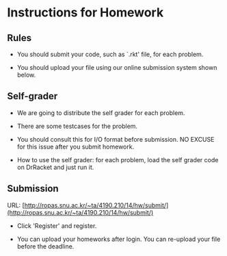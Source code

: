 # Instructions for Homework #

## Rules ##

* You should submit your code, such as `.rkt' file, for each problem.

* You should upload your file using our online submission system shown below.

## Self-grader ##

* We are going to distribute the self grader for each problem.

* There are some testcases for the problem.

* You should consult this for I/O format before submission. NO EXCUSE for this issue after you submit homework.

* How to use the self grader: for each problem, load the self grader code on DrRacket and just run it.

## Submission ##

URL: [http://ropas.snu.ac.kr/~ta/4190.210/14/hw/submit/](http://ropas.snu.ac.kr/~ta/4190.210/14/hw/submit/)

* Click 'Register' and register.

* You can upload your homeworks after login. You can re-upload your file before the deadline.
